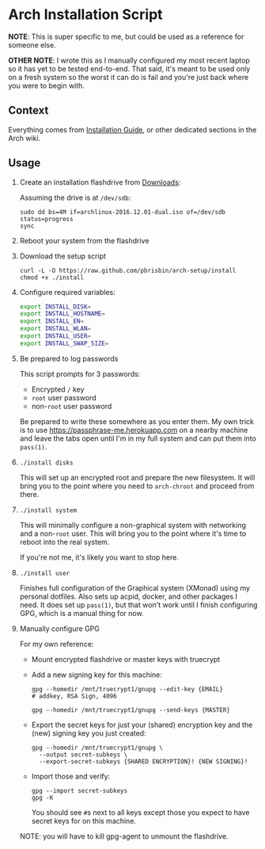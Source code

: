 # Arch Installation Script

**NOTE**: This is super specific to me, but could be used as a reference for
someone else.

**OTHER NOTE**: I wrote this as I manually configured my most recent laptop so
it has yet to be tested end-to-end. That said, it's meant to be used only on a
fresh system so the worst it can do is fail and you're just back where you were
to begin with.

## Context

Everything comes from [Installation Guide][guide], or other dedicated sections
in the Arch wiki.

## Usage

1. Create an installation flashdrive from [Downloads][]:

   Assuming the drive is at `/dev/sdb`:

   ```
   sudo dd bs=4M if=archlinux-2016.12.01-dual.iso of=/dev/sdb status=progress
   sync
   ```

1. Reboot your system from the flashdrive

1. Download the setup script

   ```
   curl -L -O https://raw.github.com/pbrisbin/arch-setup/install
   chmod +x ./install
   ```

1. Configure required variables:

   ```bash
   export INSTALL_DISK=
   export INSTALL_HOSTNAME=
   export INSTALL_EN=
   export INSTALL_WLAN=
   export INSTALL_USER=
   export INSTALL_SWAP_SIZE=
   ```

1. Be prepared to log passwords

   This script prompts for 3 passwords:

   - Encrypted `/` key
   - `root` user password
   - non-`root` user password

   Be prepared to write these somewhere as you enter them. My own trick is to
   use https://passphrase-me.herokuapp.com on a nearby machine and leave the
   tabs open until I'm in my full system and can put them into `pass(1)`.

1. `./install disks`

   This will set up an encrypted root and prepare the new filesystem. It will
   bring you to the point where you need to `arch-chroot` and proceed from
   there.

1. `./install system`

   This will minimally configure a non-graphical system with networking and a
   non-`root` user. This will bring you to the point where it's time to reboot
   into the real system.

   If you're not me, it's likely you want to stop here.

1. `./install user`

   Finishes full configuration of the Graphical system (XMonad) using my
   personal dotfiles. Also sets up acpid, docker, and other packages I need. It
   does set up `pass(1)`, but that won't work until I finish configuring GPG,
   which is a manual thing for now.

1. Manually configure GPG

   For my own reference:

   - Mount encrypted flashdrive or master keys with truecrypt
   - Add a new signing key for this machine:

     ```
     gpg --homedir /mnt/truecrypt1/gnupg --edit-key {EMAIL}
     # addkey, RSA Sign, 4096
     ```

     ```
     gpg --homedir /mnt/truecrypt1/gnupg --send-keys {MASTER}
     ```

   - Export the secret keys for just your (shared) encryption key and the (new)
     signing key you just created:

     ```
     gpg --homedir /mnt/truecrypt1/gnupg \
       --output secret-subkeys \
       --export-secret-subkeys {SHARED ENCRYPTION}! {NEW SIGNING}!
     ```

   - Import those and verify:

     ```
     gpg --import secret-subkeys
     gpg -K
     ```

     You should see `#`s next to all keys except those you expect to have secret
     keys for on this machine.

   NOTE: you will have to kill gpg-agent to unmount the flashdrive.

[guide]: https://wiki.archlinux.org/index.php/installation_guide
[downloads]: https://www.archlinux.org/download/
